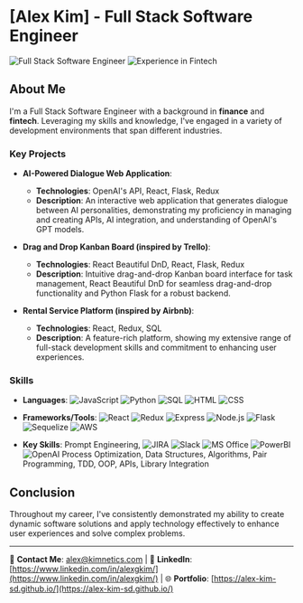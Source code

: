 # [Alex Kim] - Full Stack Software Engineer

![Full Stack Software Engineer](https://img.shields.io/badge/Role-Full_Stack_Software_Engineer-blue?style=flat-square) ![Experience in Fintech](https://img.shields.io/badge/Industry-Tech-blue?style=flat-square)

## About Me

I'm a Full Stack Software Engineer with a background in **finance** and **fintech**. Leveraging my skills and knowledge, I've engaged in a variety of development environments that span different industries.

### Key Projects
    
- **AI-Powered Dialogue Web Application**:
    - **Technologies**: OpenAI's API, React, Flask, Redux
    - **Description**: An interactive web application that generates dialogue between AI personalities, demonstrating my proficiency in managing and creating APIs, AI integration, and understanding of OpenAI's GPT models.

- **Drag and Drop Kanban Board (inspired by Trello)**:
    - **Technologies**: React Beautiful DnD, React, Flask, Redux
    - **Description**: Intuitive drag-and-drop Kanban board interface for task management, React Beautiful DnD for seamless drag-and-drop functionality and Python Flask for a robust backend.

- **Rental Service Platform (inspired by Airbnb)**:
    - **Technologies**: React, Redux, SQL
    - **Description**: A feature-rich platform, showing my extensive range of full-stack development skills and commitment to enhancing user experiences.

### Skills

- **Languages**: 
    ![JavaScript](https://img.shields.io/badge/-JavaScript-F7DF1E?logo=javascript&logoColor=black) 
    ![Python](https://img.shields.io/badge/-Python-3776AB?logo=python&logoColor=white) 
    ![SQL](https://img.shields.io/badge/-SQL-4479A1?logo=sql&logoColor=white) 
    ![HTML](https://img.shields.io/badge/-HTML-E34F26?logo=html5&logoColor=white) 
    ![CSS](https://img.shields.io/badge/-CSS-1572B6?logo=css3&logoColor=white)

- **Frameworks/Tools**: 
    ![React](https://img.shields.io/badge/-React-61DAFB?logo=react&logoColor=white) 
    ![Redux](https://img.shields.io/badge/-Redux-764ABC?logo=redux&logoColor=white) 
    ![Express](https://img.shields.io/badge/-Express-000000?logo=express&logoColor=white) 
    ![Node.js](https://img.shields.io/badge/-Node.js-339933?logo=node.js&logoColor=white) 
    ![Flask](https://img.shields.io/badge/-Flask-000000?logo=flask&logoColor=white) 
    ![Sequelize](https://img.shields.io/badge/-Sequelize-52B0E7?logo=sequelize&logoColor=white) 
    ![AWS](https://img.shields.io/badge/-AWS-232F3E?logo=amazon-aws&logoColor=white)

- **Key Skills**: 
    Prompt Engineering,
    ![JIRA](https://img.shields.io/badge/-JIRA-0052CC?logo=jira&logoColor=white) 
    ![Slack](https://img.shields.io/badge/-Slack-4A154B?logo=slack&logoColor=white) 
    ![MS Office](https://img.shields.io/badge/-MS%20Office-D83B01?logo=microsoft-office&logoColor=white) 
    ![PowerBI](https://img.shields.io/badge/-PowerBI-F2C811?logo=power-bi&logoColor=black) 
    ![OpenAI](https://img.shields.io/badge/-OpenAI-000000?logo=openai&logoColor=white) 
    Process Optimization, Data Structures, Algorithms, Pair Programming, TDD, OOP, APIs, Library Integration


## Conclusion

Throughout my career, I've consistently demonstrated my ability to create dynamic software solutions and apply technology effectively to enhance user experiences and solve complex problems.

---

📧 **Contact Me**: [alex@kimnetics.com](mailto:alex@kimnetics.com) | 💼 **LinkedIn**: [https://www.linkedin.com/in/alexgkim/](https://www.linkedin.com/in/alexgkim/) | 🌐 **Portfolio**: [https://alex-kim-sd.github.io/](https://alex-kim-sd.github.io/)
